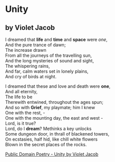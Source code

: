  # Unity
 ## by Violet Jacob


I dreamed that **life** and **time** and **space** were *one*,<br> 
And the pure trance of dawn;<br> 
     The increase drawn <br> 
    From all the journeys of the travelling sun, <br> 
    And the long mysteries of sound and sight,<br> 
        The whispering rains,<br> 
    And far, calm waters set in lonely plains,<br> 
       And cry of birds at night.<br> 
        
I dreamed that these and love and death were **one**,<br> 
        And all eternity,<br> 
        The life to be<br> 
    Therewith entwined, throughout the ages spun;<br>
    And so with **Grief**, my playmate; him I knew<br> 
        One with the rest, - <br> 
    One with the mounting day, the east and west - <br> 
        Lord, is it true?<br> 
    Lord, do I **dream**? Methinks a key unlocks<br> 
    Some dungeon door, in thrall of blackened towers,<br> 
    On ecstasies, half hid, like chill white flowers<br> 
    Blown in the secret places of the rocks.<br> 

[Public Domain Poetry - Unity by Violet Jacob](http://www.public-domain-poetry.com/violet-jacob/unity-21369)
